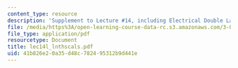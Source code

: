 ```yaml
---
content_type: resource
description: 'Supplement to Lecture #14, including Electrical Double Layer scales.'
file: /media/https%3A/open-learning-course-data-rc.s3.amazonaws.com/3-052-nanomechanics-of-materials-and-biomaterials-spring-2007/41b826e20a35d48c782495312b9d441e_lec14l_lnthscals.pdf
file_type: application/pdf
resourcetype: Document
title: lec14l_lnthscals.pdf
uid: 41b826e2-0a35-d48c-7824-95312b9d441e
---
```

